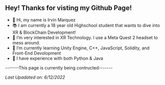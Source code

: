 Hey! Thanks for visting my Github Page!
-
- 👋 Hi, my name is Irvin Marquez
- 📚 I am currently a 18 year old Highschool student that wants to dive into XR & BlockChain Development!
- 👀 I’m very interested in XR Technology. I use a Meta Quest 2 headset to mess around.
- 🌱 I’m currently learning Unity Engine, C++, JavaScript, Solidity, and Front-End Devolopment
- 🧠 I have experience with both Python & Java

-------This page is currently being contructed-------

*Last Upadated on: 6/12/2022*

<!---
Marq03/Marq03 is a ✨ special ✨ repository because its `README.md` (this file) appears on your GitHub profile.
You can click the Preview link to take a look at your changes.
--->
